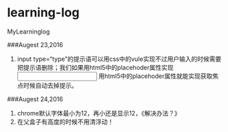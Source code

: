 # learning-log
MyLearninglog

###Augest 23,2016
1. input type=“type”的提示语可以用css中的vule实现不过用户输入的时候需要把提示语删除；我们如果用html5中的placehoder属性实现<input placehoder=""> 用html5中的placehoder属性就能实现获取焦点时候自动去掉提示。  

###Augest 24,2016
1. chrome默认字体最小为12，再小还是显示12，《解决办法？》<br/>
2. 在父盒子有高度的时候不用清浮动！

